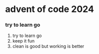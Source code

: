 # advent of code 2024
### try to learn go

1. try to learn go
1. keep it fun
1. clean is good but working is better
